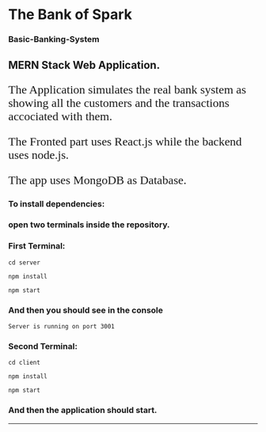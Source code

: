 # The Bank of Spark
### Basic-Banking-System

<h2> MERN Stack Web Application. </h2>

<p style="font-size:1.5rem ; font-family:'Times-New-Roman'">The Application simulates the real bank system as showing all the customers and the transactions accociated with them.</p>

<p style="font-size:1.5rem ; font-family:'Times-New-Roman'">The Fronted part uses React.js while the backend uses node.js.</p>

<p style="font-size:1.5rem ; font-family:'Times-New-Roman'">The app uses MongoDB as Database.</p>

<h3> To install dependencies: </h3>

<h3> open two terminals inside the repository. </h3>

<h3> First Terminal: </h3>

```
cd server

npm install

npm start
```

<h3>And then you should see in the console</h3>

```
Server is running on port 3001
```

<h3> Second Terminal: </h3>

```
cd client

npm install

npm start
```

<h3>And then the application should start.</h3>

<hr>





